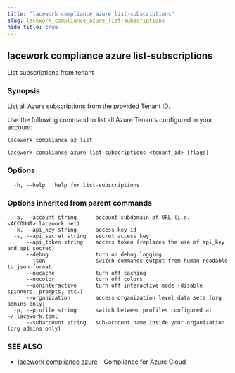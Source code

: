 ```yaml
---
title: "lacework compliance azure list-subscriptions"
slug: lacework_compliance_azure_list-subscriptions
hide_title: true
---
```


## lacework compliance azure list-subscriptions

List subscriptions from tenant

### Synopsis

List all Azure subscriptions from the provided Tenant ID.

Use the following command to list all Azure Tenants configured in your account:

    lacework compliance az list

```
lacework compliance azure list-subscriptions <tenant_id> [flags]
```

### Options

```
  -h, --help   help for list-subscriptions
```

### Options inherited from parent commands

```
  -a, --account string      account subdomain of URL (i.e. <ACCOUNT>.lacework.net)
  -k, --api_key string      access key id
  -s, --api_secret string   secret access key
      --api_token string    access token (replaces the use of api_key and api_secret)
      --debug               turn on debug logging
      --json                switch commands output from human-readable to json format
      --nocache             turn off caching
      --nocolor             turn off colors
      --noninteractive      turn off interactive mode (disable spinners, prompts, etc.)
      --organization        access organization level data sets (org admins only)
  -p, --profile string      switch between profiles configured at ~/.lacework.toml
      --subaccount string   sub-account name inside your organization (org admins only)
```

### SEE ALSO

* [lacework compliance azure](lacework_compliance_azure.md)	 - Compliance for Azure Cloud

